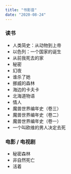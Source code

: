 ```yaml
---
title: "书影音"
date: "2020-08-24"
---
```


### 读书

- 人类简史：从动物到上帝
- 以色列：一个国家的诞生
- 从前我死去的家
- 秘密
- 幻夜
- 谁杀了她
- 挪威的森林
- 海边的卡夫卡
- 北海道物语
- 情人
- 魔兽世界编年史（卷三）
- 魔兽世界编年史（卷二）
- 魔兽世界编年史（卷一）
- 一个叫欧维的男人决定去死

### 电影 / 电视剧

- 秘密森林
- 非自然死亡
- 活着